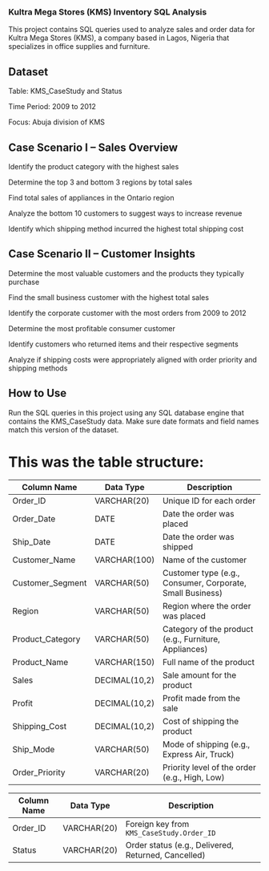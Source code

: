 ### Kultra Mega Stores (KMS) Inventory SQL Analysis
This project contains SQL queries used to analyze sales and order data for Kultra Mega Stores (KMS), a company based in Lagos, Nigeria that specializes in office supplies and furniture.

## Dataset
Table: KMS_CaseStudy and Status 

Time Period: 2009 to 2012

Focus: Abuja division of KMS

## Case Scenario I – Sales Overview
Identify the product category with the highest sales

Determine the top 3 and bottom 3 regions by total sales

Find total sales of appliances in the Ontario region

Analyze the bottom 10 customers to suggest ways to increase revenue

Identify which shipping method incurred the highest total shipping cost

## Case Scenario II – Customer Insights
Determine the most valuable customers and the products they typically purchase

Find the small business customer with the highest total sales

Identify the corporate customer with the most orders from 2009 to 2012

Determine the most profitable consumer customer

Identify customers who returned items and their respective segments

Analyze if shipping costs were appropriately aligned with order priority and shipping methods

## How to Use
Run the SQL queries in this project using any SQL database engine that contains the KMS_CaseStudy data. Make sure date formats and field names match this version of the dataset.

# This was the table structure:

| Column Name       | Data Type     | Description                                               |
| ----------------- | ------------- | --------------------------------------------------------- |
| Order_ID         | VARCHAR(20)   | Unique ID for each order                                  |
| Order_Date       | DATE          | Date the order was placed                                 |
| Ship_Date        | DATE          | Date the order was shipped                                |
| Customer_Name    | VARCHAR(100)  | Name of the customer                                      |
| Customer_Segment | VARCHAR(50)   | Customer type (e.g., Consumer, Corporate, Small Business) |
| Region            | VARCHAR(50)   | Region where the order was placed                         |
| Product_Category | VARCHAR(50)   | Category of the product (e.g., Furniture, Appliances)     |
| Product_Name     | VARCHAR(150)  | Full name of the product                                  |
| Sales             | DECIMAL(10,2) | Sale amount for the product                               |
| Profit            | DECIMAL(10,2) | Profit made from the sale                                 |
| Shipping_Cost    | DECIMAL(10,2) | Cost of shipping the product                              |
| Ship_Mode        | VARCHAR(50)   | Mode of shipping (e.g., Express Air, Truck)               |
| Order_Priority   | VARCHAR(20)   | Priority level of the order (e.g., High, Low)             |


| Column Name | Data Type   | Description                                         |
| ----------- | ----------- | --------------------------------------------------- |
| Order_ID   | VARCHAR(20) | Foreign key from `KMS_CaseStudy.Order_ID`           |
| Status      | VARCHAR(20) | Order status (e.g., Delivered, Returned, Cancelled) |


